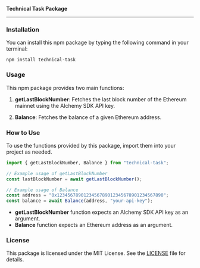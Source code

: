 **Technical Task Package**

---

### Installation

You can install this npm package by typing the following command in your terminal:

```
npm install technical-task
```

### Usage

This npm package provides two main functions:

1. **getLastBlockNumber**: Fetches the last block number of the Ethereum mainnet using the Alchemy SDK API key.

2. **Balance**: Fetches the balance of a given Ethereum address.

### How to Use

To use the functions provided by this package, import them into your project as needed.

```typescript
import { getLastBlockNumber, Balance } from "technical-task";

// Example usage of getLastBlockNumber
const lastBlockNumber = await getLastBlockNumber();

// Example usage of Balance
const address = "0x1234567890123456789012345678901234567890";
const balance = await Balance(address, "your-api-key");
```

- **getLastBlockNumber** function expects an Alchemy SDK API key as an argument.
- **Balance** function expects an Ethereum address as an argument.


### License

This package is licensed under the MIT License. See the [LICENSE](LICENSE) file for details.
